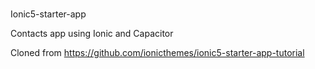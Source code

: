 # 
Ionic5-starter-app 

Contacts app using Ionic and Capacitor

Cloned from https://github.com/ionicthemes/ionic5-starter-app-tutorial
